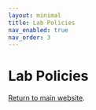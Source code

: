 ```yaml
---
layout: minimal
title: Lab Policies
nav_enabled: true
nav_order: 3
---
```


# Lab Policies
[Return to main website]({{site.baseurl}}/).

